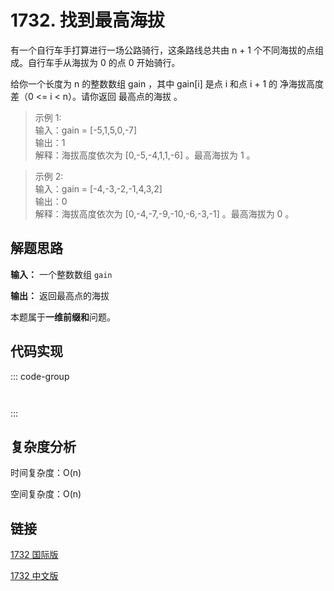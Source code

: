 # 1732. 找到最高海拔 <Badge type="tip" text="Easy" />

有一个自行车手打算进行一场公路骑行，这条路线总共由 n + 1 个不同海拔的点组成。自行车手从海拔为 0 的点 0 开始骑行。

给你一个长度为 n 的整数数组 gain ，其中 gain[i] 是点 i 和点 i + 1 的 净海拔高度差（0 <= i < n）。请你返回 最高点的海拔 。

>示例 1:  
输入：gain = [-5,1,5,0,-7]   
输出：1   
解释：海拔高度依次为 [0,-5,-4,1,1,-6] 。最高海拔为 1 。

>示例 2:  
输入：gain = [-4,-3,-2,-1,4,3,2]   
输出：0   
解释：海拔高度依次为 [0,-4,-7,-9,-10,-6,-3,-1] 。最高海拔为 0 。

## 解题思路

**输入：** 一个整数数组 `gain`

**输出：** 返回最高点的海拔

本题属于**一维前缀和**问题。



## 代码实现

::: code-group

```python

```

```javascript

```

:::

## 复杂度分析

时间复杂度：O(n)

空间复杂度：O(n)

## 链接

[1732 国际版](https://leetcode.com/problems/range-sum-query-immutable/)

[1732 中文版](https://leetcode.cn/problems/range-sum-query-immutable/)
